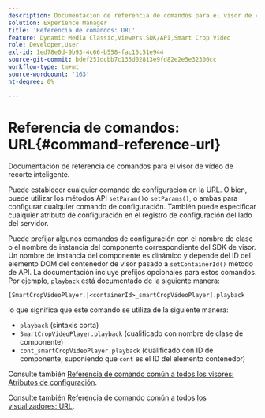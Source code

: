 ```yaml
---
description: Documentación de referencia de comandos para el visor de vídeo de recorte inteligente.
solution: Experience Manager
title: 'Referencia de comandos: URL'
feature: Dynamic Media Classic,Viewers,SDK/API,Smart Crop Video
role: Developer,User
exl-id: 1ed78e0d-9b93-4c66-b558-fac15c51e944
source-git-commit: bdef251dcbb7c135d02813e9fd82e2e5e32300cc
workflow-type: tm+mt
source-wordcount: '163'
ht-degree: 0%

---
```


# Referencia de comandos: URL{#command-reference-url}

Documentación de referencia de comandos para el visor de vídeo de recorte inteligente.

Puede establecer cualquier comando de configuración en la URL. O bien, puede utilizar los métodos API `setParam()`o `setParams()`, o ambas para configurar cualquier comando de configuración. También puede especificar cualquier atributo de configuración en el registro de configuración del lado del servidor.

Puede prefijar algunos comandos de configuración con el nombre de clase o el nombre de instancia del componente correspondiente del SDK de visor. Un nombre de instancia del componente es dinámico y depende del ID del elemento DOM del contenedor de visor pasado a `setContainerId()` método de API. La documentación incluye prefijos opcionales para estos comandos. Por ejemplo, `playback` está documentado de la siguiente manera:

```
[SmartCropVideoPlayer.|<containerId>_smartCropVideoPlayer].playback
```

lo que significa que este comando se utiliza de la siguiente manera:

* `playback` (sintaxis corta)
* `SmartCropVideoPlayer.playback` (cualificado con nombre de clase de componente)
* `cont_smartCropVideoPlayer.playback` (cualificado con ID de componente, suponiendo que `cont` es el ID del elemento contenedor)

Consulte también [Referencia de comando común a todos los visores: Atributos de configuración](../../../r-html5-viewer-20-cmdref-configattrib/r-html5-viewer-20-cmdref-configattrib.md#concept-850e0f2c49b949deb7cfbfd330d329bd).

Consulte también [Referencia de comando común a todos los visualizadores: URL](../../../c-html5-viewer-20-cmdref-url/c-html5-viewer-20-cmdref-url.md#concept-9b337f349b7b406b8c33c7ee96b3e226).
